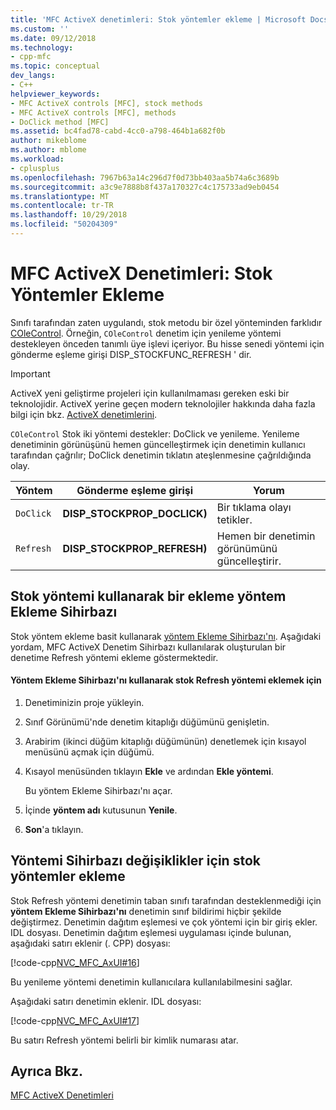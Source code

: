 ```yaml
---
title: 'MFC ActiveX denetimleri: Stok yöntemler ekleme | Microsoft Docs'
ms.custom: ''
ms.date: 09/12/2018
ms.technology:
- cpp-mfc
ms.topic: conceptual
dev_langs:
- C++
helpviewer_keywords:
- MFC ActiveX controls [MFC], stock methods
- MFC ActiveX controls [MFC], methods
- DoClick method [MFC]
ms.assetid: bc4fad78-cabd-4cc0-a798-464b1a682f0b
author: mikeblome
ms.author: mblome
ms.workload:
- cplusplus
ms.openlocfilehash: 7967b63a14c296d7f0d73bb403aa5b74a6c3689b
ms.sourcegitcommit: a3c9e7888b8f437a170327c4c175733ad9eb0454
ms.translationtype: MT
ms.contentlocale: tr-TR
ms.lasthandoff: 10/29/2018
ms.locfileid: "50204309"
---
```

# <a name="mfc-activex-controls-adding-stock-methods"></a>MFC ActiveX Denetimleri: Stok Yöntemler Ekleme

Sınıfı tarafından zaten uygulandı, stok metodu bir özel yönteminden farklıdır [COleControl](../mfc/reference/colecontrol-class.md). Örneğin, `COleControl` denetim için yenileme yöntemi destekleyen önceden tanımlı üye işlevi içeriyor. Bu hisse senedi yöntemi için gönderme eşleme girişi DISP_STOCKFUNC_REFRESH ' dir.

>[!IMPORTANT]
> ActiveX yeni geliştirme projeleri için kullanılmaması gereken eski bir teknolojidir. ActiveX yerine geçen modern teknolojiler hakkında daha fazla bilgi için bkz. [ActiveX denetimlerini](activex-controls.md).

`COleControl` Stok iki yöntemi destekler: DoClick ve yenileme. Yenileme denetiminin görünüşünü hemen güncelleştirmek için denetimin kullanıcı tarafından çağrılır; DoClick denetimin tıklatın ateşlenmesine çağrıldığında olay.

|Yöntem|Gönderme eşleme girişi|Yorum|
|------------|------------------------|-------------|
|`DoClick`|**DISP_STOCKPROP_DOCLICK)**|Bir tıklama olayı tetikler.|
|`Refresh`|**DISP_STOCKPROP_REFRESH)**|Hemen bir denetimin görünümünü güncelleştirir.|

##  <a name="_core_adding_a_stock_method_using_classwizard"></a> Stok yöntemi kullanarak bir ekleme yöntem Ekleme Sihirbazı

Stok yöntem ekleme basit kullanarak [yöntem Ekleme Sihirbazı'nı](../ide/add-method-wizard.md). Aşağıdaki yordam, MFC ActiveX Denetim Sihirbazı kullanılarak oluşturulan bir denetime Refresh yöntemi ekleme göstermektedir.

#### <a name="to-add-the-stock-refresh-method-using-the-add-method-wizard"></a>Yöntem Ekleme Sihirbazı'nı kullanarak stok Refresh yöntemi eklemek için

1. Denetiminizin proje yükleyin.

1. Sınıf Görünümü'nde denetim kitaplığı düğümünü genişletin.

1. Arabirim (ikinci düğüm kitaplığı düğümünün) denetlemek için kısayol menüsünü açmak için düğümü.

1. Kısayol menüsünden tıklayın **Ekle** ve ardından **Ekle yöntemi**.

   Bu yöntem Ekleme Sihirbazı'nı açar.

1. İçinde **yöntem adı** kutusunun **Yenile**.

1. **Son**'a tıklayın.

##  <a name="_core_classwizard_changes_for_stock_methods"></a> Yöntemi Sihirbazı değişiklikler için stok yöntemler ekleme

Stok Refresh yöntemi denetimin taban sınıfı tarafından desteklenmediği için **yöntem Ekleme Sihirbazı'nı** denetimin sınıf bildirimi hiçbir şekilde değiştirmez. Denetimin dağıtım eşlemesi ve çok yöntemi için bir giriş ekler. IDL dosyası. Denetimin dağıtım eşlemesi uygulaması içinde bulunan, aşağıdaki satırı eklenir (. CPP) dosyası:

[!code-cpp[NVC_MFC_AxUI#16](../mfc/codesnippet/cpp/mfc-activex-controls-adding-stock-methods_1.cpp)]

Bu yenileme yöntemi denetimin kullanıcılara kullanılabilmesini sağlar.

Aşağıdaki satırı denetimin eklenir. IDL dosyası:

[!code-cpp[NVC_MFC_AxUI#17](../mfc/codesnippet/cpp/mfc-activex-controls-adding-stock-methods_2.idl)]

Bu satırı Refresh yöntemi belirli bir kimlik numarası atar.

## <a name="see-also"></a>Ayrıca Bkz.

[MFC ActiveX Denetimleri](../mfc/mfc-activex-controls.md)

